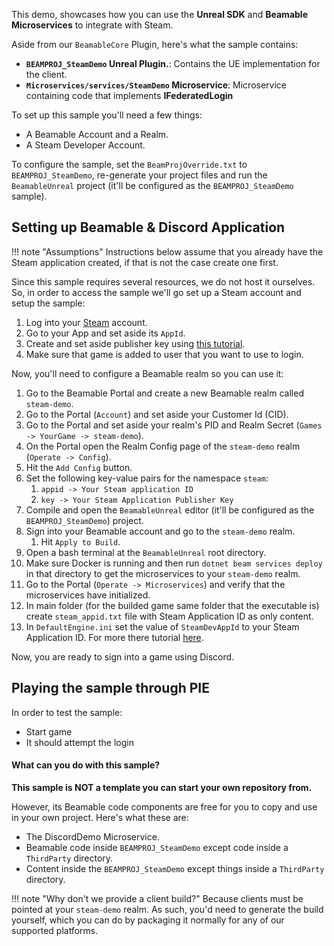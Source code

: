 <style>
img[src*='#center'] { 
    display: block;
    margin: auto;
}
</style>

This demo, showcases how you can use the **Unreal SDK** and **Beamable Microservices** to integrate with Steam.

Aside from our `BeamableCore` Plugin, here's what the sample contains:

- **`BEAMPROJ_SteamDemo` Unreal Plugin.**: Contains the UE implementation for the client.
- **`Microservices/services/SteamDemo` Microservice**: Microservice containing code that implements **IFederatedLogin**

To set up this sample you'll need a few things:

- A Beamable Account and a Realm.
- A Steam Developer Account.

To configure the sample, set the `BeamProjOverride.txt` to `BEAMPROJ_SteamDemo`, re-generate your project files and run the `BeamableUnreal` project (it'll be configured as the `BEAMPROJ_SteamDemo` sample).

## Setting up Beamable & Discord Application

!!! note "Assumptions"
	Instructions below assume that you already have the Steam application created, if that is not the case create one first.

Since this sample requires several resources, we do not host it ourselves. So, in order to access the sample we'll go set up a Steam account and setup the sample:

1. Log into your [Steam](https://partner.steamgames.com/apps) account.
2. Go to your App and set aside its `AppId`.
3. Create and set aside publisher key using [this tutorial](https://partner.steamgames.com/doc/webapi_overview/auth#publisher-keys).
4. Make sure that game is added to user that you want to use to login.

Now, you'll need to configure a Beamable realm so you can use it:

1. Go to the Beamable Portal and create a new Beamable realm called `steam-demo`.
2. Go to the Portal (`Account`) and set aside your Customer Id (CID).
3. Go to the Portal and set aside your realm's PID and Realm Secret (`Games -> YourGame -> steam-demo`).
4. On the Portal open the Realm Config page of the `steam-demo` realm (`Operate -> Config`).
5. Hit the `Add Config` button.
6. Set the following key-value pairs for the namespace `steam`:
   1. `appid -> Your Steam application ID`
   2. `key -> Your Steam Application Publisher Key` 
7. Compile and open the `BeamableUnreal` editor (it'll be configured as the `BEAMPROJ_SteamDemo`) project.
8. Sign into your Beamable account and go to the `steam-demo` realm.
	1. Hit `Apply to Build`.
9.  Open a bash terminal at the `BeamableUnreal` root directory.
10. Make sure Docker is running and then run `dotnet beam services deploy` in that directory to get the microservices to your `steam-demo` realm.
11. Go to the Portal (`Operate -> Microservices`) and verify that the microservices have initialized.
12. In main folder (for the builded game same folder that the executable is) create `steam_appid.txt` file with Steam Application ID as only content.
13. In `DefaultEngine.ini` set the value of `SteamDevAppId` to your Steam Application ID. For more there tutorial [here](https://docs.unrealengine.com/4.27/en-US/ProgrammingAndScripting/Online/Steam/).

Now, you are ready to sign into a game using Discord.

## Playing the sample through PIE

In order to test the sample:

- Start game
- It should attempt the login

#### What can you do with this sample?

**This sample is NOT a template you can start your own repository from.** 

However, its Beamable code components are free for you to copy and use in your own project. Here's what these are:

- The DiscordDemo Microservice.
- Beamable code inside `BEAMPROJ_SteamDemo` except code inside a `ThirdParty` directory.
- Content inside the `BEAMPROJ_SteamDemo` except things inside a `ThirdParty` directory.

!!! note "Why don't we provide a client build?"
	Because clients must be pointed at your `steam-demo` realm. As such, you'd need to generate the build yourself, which you can do by packaging it normally for any of our supported platforms.
